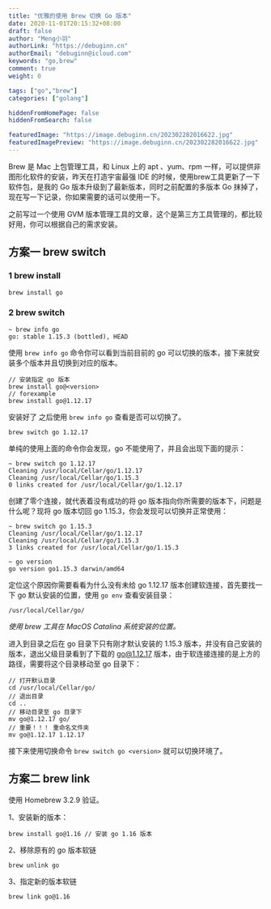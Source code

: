 ```yaml
---
title: "优雅的使用 Brew 切换 Go 版本"
date: 2020-11-01T20:15:32+08:00
draft: false
author: "Meng小羽"
authorLink: "https://debuginn.cn"
authorEmail: "debuginn@icloud.com"
keywords: "go,brew"
comment: true
weight: 0

tags: ["go","brew"]
categories: ["golang"]

hiddenFromHomePage: false
hiddenFromSearch: false

featuredImage: "https://image.debuginn.cn/202302282016622.jpg"
featuredImagePreview: "https://image.debuginn.cn/202302282016622.jpg"
---
```


Brew 是 Mac 上包管理工具，和 Linux 上的 apt 、yum、rpm 一样，可以提供非图形化软件的安装，昨天在打造宇宙最强 IDE 的时候，使用brew工具更新了一下软件包，是我的 Go 版本升级到了最新版本，同时之前配置的多版本 Go 抹掉了，现在写一下记录，你如果需要的话可以使用一下。

之前写过一个使用 GVM 版本管理工具的文章，这个是第三方工具管理的，都比较好用，你可以根据自己的需求安装。

## 方案一 brew switch

### 1 brew install

```sybase
brew install go
```

### 2 brew switch

```sybase
~ brew info go
go: stable 1.15.3 (bottled), HEAD
```

使用 `brew info go` 命令你可以看到当前目前的 go 可以切换的版本，接下来就安装多个版本并且切换到对应的版本。

```sybase
// 安装指定 go 版本
brew install go@<version>
// forexample
brew install go@1.12.17
```

安装好了 之后使用 `brew info go` 查看是否可以切换了。

```sybase
brew switch go 1.12.17
```

单纯的使用上面的命令你会发现，go 不能使用了，并且会出现下面的提示：

```sybase
~ brew switch go 1.12.17
Cleaning /usr/local/Cellar/go/1.12.17
Cleaning /usr/local/Cellar/go/1.15.3
0 links created for /usr/local/Cellar/go/1.12.17
```

创建了零个连接，就代表着没有成功的将 go 版本指向你所需要的版本下，问题是什么呢？现将 go 版本切回 go 1.15.3，你会发现可以切换并正常使用：

```sybase
~ brew switch go 1.15.3
Cleaning /usr/local/Cellar/go/1.12.17
Cleaning /usr/local/Cellar/go/1.15.3
3 links created for /usr/local/Cellar/go/1.15.3

~ go version
go version go1.15.3 darwin/amd64
```

定位这个原因你需要看看为什么没有未给 go 1.12.17 版本创建软连接，首先要找一下 go 默认安装的位置，使用 `go env` 查看安装目录：

```sybase
/usr/local/Cellar/go/
```

_使用 brew 工具在 MacOS Catalina 系统安装的位置。_

进入到目录之后在 go 目录下只有刚才默认安装的 1.15.3 版本，并没有自己安装的版本，退出父级目录看到了下载的 go@1.12.17 版本，由于软连接连接的是上方的路径，需要将这个目录移动至 go 目录下：

```sybase
// 打开默认目录
cd /usr/local/Cellar/go/
// 退出目录
cd ..
// 移动目录至 go 目录下
mv go@1.12.17 go/
// 重要！！！ 重命名文件夹
mv go@1.12.17 1.12.17
```

接下来使用切换命令 `brew switch go <version>` 就可以切换环境了。

## 方案二 brew link

使用 Homebrew 3.2.9 验证。

1、安装新的版本：

```sybase
brew install go@1.16 // 安装 go 1.16 版本
```

2、移除原有的 go 版本软链

```sybase
brew unlink go
```

3、指定新的版本软链

```sybase
brew link go@1.16
```